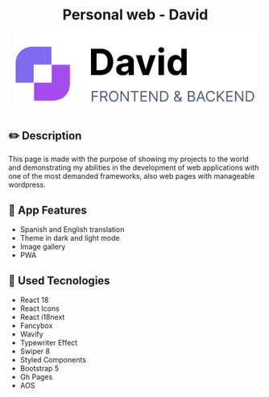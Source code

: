 <h1 align='center'>Personal web - David</h1>

![Isotipo - David](/david-front-back.jpg)

## :pencil2: Description

This page is made with the purpose of showing my projects to the world and demonstrating my abilities in the development of web applications with one of the most demanded frameworks, also web pages with manageable wordpress.

## :star2: App Features

- Spanish and English translation
- Theme in dark and light mode
- Image gallery
- PWA

## :wrench: Used Tecnologies

- React 18
- React Icons
- React i18next
- Fancybox
- Wavify
- Typewriter Effect
- Swiper 8
- Styled Components
- Bootstrap 5
- Gh Pages
- AOS
